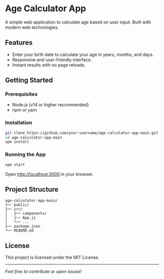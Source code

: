 # Age Calculator App

A simple web application to calculate age based on user input. Built with modern web technologies.

## Features

- Enter your birth date to calculate your age in years, months, and days.
- Responsive and user-friendly interface.
- Instant results with no page reloads.

## Getting Started

### Prerequisites

- Node.js (v14 or higher recommended)
- npm or yarn

### Installation

```bash
git clone https://github.com/your-username/age-calculator-app-main.git
cd age-calculator-app-main
npm install
```

### Running the App

```bash
npm start
```

Open [http://localhost:3000](http://localhost:3000) in your browser.

## Project Structure

```text
age-calculator-app-main/
├── public/
├── src/
│   ├── components/
│   ├── App.js
│   └── ...
├── package.json
└── README.md
```

## License

This project is licensed under the MIT License.

---

*Feel free to contribute or open issues!*
